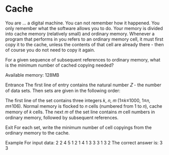 # Cache

You are ... a digital machine. You can not remember how it happened. You only remember what the software allows you to do. Your memory is divided into cache memory (relatively small) and ordinary memory. Whenever a program that performs in you refers to an ordinary memory cell, it must first copy it to the cache, unless the contents of that cell are already there - then of course you do not need to copy it again.

For a given sequence of subsequent references to ordinary memory, what is the minimum number of cached copying needed?

Available memory: 128MB

Entrance
The first line of entry contains the natural number 𝑍 - the number of data sets. Then sets are given in the following order:

The first line of the set contains three integers 𝑘, 𝑛, 𝑚 (1≤𝑘≤1000, 1≤𝑛, 𝑚≤106). Normal memory is flocked to 𝑛 cells (numbered from 1 to 𝑛), cache memory of 𝑘 cells. The next 𝑚 of the set line contains 𝑚 cell numbers in ordinary memory, followed by subsequent references.

Exit
For each set, write the minimum number of cell copyings from the ordinary memory to the cache.

Example
For input data:
2
2 4 5
1
2
1
4
1
3 3 3
1
3
2
The correct answer is:
3
3
